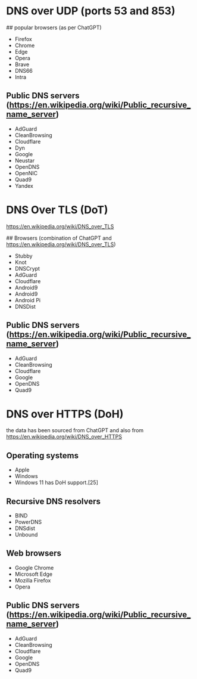# DNS over UDP (ports 53 and 853)
## popular browsers (as per ChatGPT)
- Firefox
- Chrome
- Edge
- Opera
- Brave
- DNS66
- Intra

## Public DNS servers (https://en.wikipedia.org/wiki/Public_recursive_name_server)
- AdGuard
- CleanBrowsing
- Cloudflare
- Dyn
- Google
- Neustar
- OpenDNS
- OpenNIC
- Quad9
- Yandex


# DNS Over TLS (DoT)
https://en.wikipedia.org/wiki/DNS_over_TLS

## Browsers (combination of ChatGPT and https://en.wikipedia.org/wiki/DNS_over_TLS)
- Stubby
- Knot
- DNSCrypt
- AdGuard
- Cloudflare
- Android9
- Android9
- Android Pi
- DNSDist

## Public DNS servers (https://en.wikipedia.org/wiki/Public_recursive_name_server)
- AdGuard
- CleanBrowsing
- Cloudflare
- Google
- OpenDNS
- Quad9



# DNS over HTTPS (DoH)
the data has been sourced from ChatGPT and also from https://en.wikipedia.org/wiki/DNS_over_HTTPS
## Operating systems
- Apple
- Windows
- Windows 11 has DoH support.[25]

## Recursive DNS resolvers
- BIND
- PowerDNS
- DNSdist
- Unbound

## Web browsers
- Google Chrome
- Microsoft Edge
- Mozilla Firefox
- Opera

## Public DNS servers (https://en.wikipedia.org/wiki/Public_recursive_name_server)
- AdGuard
- CleanBrowsing
- Cloudflare
- Google
- OpenDNS
- Quad9
